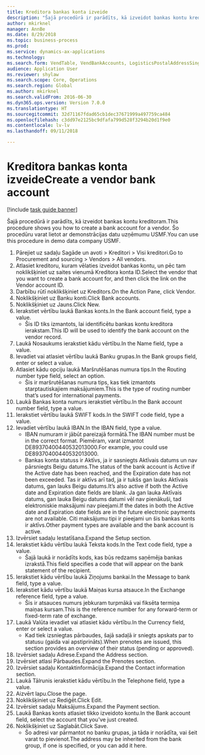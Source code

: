 ```yaml
--- 
title: Kreditora bankas konta izveide
description: "Šajā procedūrā ir parādīts, kā izveidot bankas kontu kreditoram."
author: mkirknel
manager: AnnBe
ms.date: 8/29/2018
ms.topic: business-process
ms.prod: 
ms.service: dynamics-ax-applications
ms.technology: 
ms.search.form: VendTable, VendBankAccounts, LogisticsPostalAddressSingle
audience: Application User
ms.reviewer: shylaw
ms.search.scope: Core, Operations
ms.search.region: Global
ms.author: mkirknel
ms.search.validFrom: 2016-06-30
ms.dyn365.ops.version: Version 7.0.0
ms.translationtype: HT
ms.sourcegitcommit: 32d71167fdad65cb1dec37671999a497759ca484
ms.openlocfilehash: c3dd97e2125bc9dfafa799d528f3294b20d1f9e0
ms.contentlocale: lv-lv
ms.lasthandoff: 09/11/2018

---
```

# <a name="create-a-vendor-bank-account"></a><span data-ttu-id="39a59-103">Kreditora bankas konta izveide</span><span class="sxs-lookup"><span data-stu-id="39a59-103">Create a vendor bank account</span></span>

[!include [task guide banner](../../includes/task-guide-banner.md)]

<span data-ttu-id="39a59-104">Šajā procedūrā ir parādīts, kā izveidot bankas kontu kreditoram.</span><span class="sxs-lookup"><span data-stu-id="39a59-104">This procedure shows you how to create a bank account for a vendor.</span></span> <span data-ttu-id="39a59-105">Šo procedūru varat lietot ar demonstrācijas datu uzņēmumu USMF.</span><span class="sxs-lookup"><span data-stu-id="39a59-105">You can use this procedure in demo data company USMF.</span></span>

1. <span data-ttu-id="39a59-106">Pārejiet uz sadaļu Sagāde un avoti > Kreditori > Visi kreditori.</span><span class="sxs-lookup"><span data-stu-id="39a59-106">Go to Procurement and sourcing > Vendors > All vendors.</span></span>
2. <span data-ttu-id="39a59-107">Atlasiet kreditoru, kuram vēlaties izveidot bankas kontu, un pēc tam noklikšķiniet uz saites vienumā Kreditora konta ID.</span><span class="sxs-lookup"><span data-stu-id="39a59-107">Select the vendor that you want to create a bank account for, and then click the link on the Vendor account ID.</span></span>
3. <span data-ttu-id="39a59-108">Darbību rūtī noklikšķiniet uz Kreditors.</span><span class="sxs-lookup"><span data-stu-id="39a59-108">On the Action Pane, click Vendor.</span></span>
4. <span data-ttu-id="39a59-109">Noklikšķiniet uz Banku konti.</span><span class="sxs-lookup"><span data-stu-id="39a59-109">Click Bank accounts.</span></span>
5. <span data-ttu-id="39a59-110">Noklikšķiniet uz Jauns.</span><span class="sxs-lookup"><span data-stu-id="39a59-110">Click New.</span></span>
6. <span data-ttu-id="39a59-111">Ierakstiet vērtību laukā Bankas konts.</span><span class="sxs-lookup"><span data-stu-id="39a59-111">In the Bank account field, type a value.</span></span>
    * <span data-ttu-id="39a59-112">Šis ID tiks izmantots, lai identificētu bankas kontu kreditora ierakstam.</span><span class="sxs-lookup"><span data-stu-id="39a59-112">This ID will be used to identify the bank account on the vendor record.</span></span>  
7. <span data-ttu-id="39a59-113">Laukā Nosaukums ierakstiet kādu vērtību.</span><span class="sxs-lookup"><span data-stu-id="39a59-113">In the Name field, type a value.</span></span>
8. <span data-ttu-id="39a59-114">Ievadiet vai atlasiet vērtību laukā Banku grupas.</span><span class="sxs-lookup"><span data-stu-id="39a59-114">In the Bank groups field, enter or select a value.</span></span>
9. <span data-ttu-id="39a59-115">Atlasiet kādu opciju laukā Maršrutēšanas numura tips.</span><span class="sxs-lookup"><span data-stu-id="39a59-115">In the Routing number type field, select an option.</span></span>
    * <span data-ttu-id="39a59-116">Šis ir maršrutēšanas numura tips, kas tiek izmantots starptautiskajiem maksājumiem.</span><span class="sxs-lookup"><span data-stu-id="39a59-116">This is the type of routing number that’s used for international payments.</span></span>  
10. <span data-ttu-id="39a59-117">Laukā Bankas konta numurs ierakstiet vērtību.</span><span class="sxs-lookup"><span data-stu-id="39a59-117">In the Bank account number field, type a value.</span></span>
11. <span data-ttu-id="39a59-118">Ierakstiet vērtību laukā SWIFT kods.</span><span class="sxs-lookup"><span data-stu-id="39a59-118">In the SWIFT code field, type a value.</span></span>
12. <span data-ttu-id="39a59-119">Ievadiet vērtību laukā IBAN.</span><span class="sxs-lookup"><span data-stu-id="39a59-119">In the IBAN field, type a value.</span></span>
    * <span data-ttu-id="39a59-120">IBAN numuram ir jābūt pareizajā formātā.</span><span class="sxs-lookup"><span data-stu-id="39a59-120">The IBAN number must be in the correct format.</span></span> <span data-ttu-id="39a59-121">Piemēram, varat izmantot DE89370400440532013000.</span><span class="sxs-lookup"><span data-stu-id="39a59-121">For example, you could use DE89370400440532013000.</span></span>  
    * <span data-ttu-id="39a59-122">Bankas konta statuss ir Aktīvs, ja ir sasniegts Aktīvais datums un nav pārsniegts Beigu datums.</span><span class="sxs-lookup"><span data-stu-id="39a59-122">The status of the bank account is Active if the Active date has been reached, and the Expiration date has not been exceeded.</span></span> <span data-ttu-id="39a59-123">Tas ir aktīvs arī tad, ja ir tukšs gan lauks Aktīvais datums, gan lauks Beigu datums.</span><span class="sxs-lookup"><span data-stu-id="39a59-123">It’s also active if both the Active date and Expiration date fields are blank.</span></span> <span data-ttu-id="39a59-124">Ja gan lauka Aktīvais datums, gan lauka Beigu datums datumi vēl nav pienākuši, tad elektroniskie maksājumi nav pieejami.</span><span class="sxs-lookup"><span data-stu-id="39a59-124">If the dates in both the Active date and Expiration date fields are in the future electronic payments are not available.</span></span> <span data-ttu-id="39a59-125">Citi maksājumu tipi ir pieejami un šis bankas konts ir aktīvs.</span><span class="sxs-lookup"><span data-stu-id="39a59-125">Other payment types are available and the bank account is active.</span></span>  
13. <span data-ttu-id="39a59-126">Izvērsiet sadaļu Iestatīšana.</span><span class="sxs-lookup"><span data-stu-id="39a59-126">Expand the Setup section.</span></span>
14. <span data-ttu-id="39a59-127">Ierakstiet kādu vērtību laukā Teksta kods.</span><span class="sxs-lookup"><span data-stu-id="39a59-127">In the Text code field, type a value.</span></span>
    * <span data-ttu-id="39a59-128">Šajā laukā ir norādīts kods, kas būs redzams saņēmēja bankas izrakstā.</span><span class="sxs-lookup"><span data-stu-id="39a59-128">This field specifies a code that will appear on the bank statement of the recipient.</span></span>  
15. <span data-ttu-id="39a59-129">Ierakstiet kādu vērtību laukā Ziņojums bankai.</span><span class="sxs-lookup"><span data-stu-id="39a59-129">In the Message to bank field, type a value.</span></span>
16. <span data-ttu-id="39a59-130">Ierakstiet kādu vērtību laukā Maiņas kursa atsauce.</span><span class="sxs-lookup"><span data-stu-id="39a59-130">In the Exchange reference field, type a value.</span></span>
    * <span data-ttu-id="39a59-131">Šis ir atsauces numurs jebkuram turpmākā vai fiksēta termiņa maiņas kursam.</span><span class="sxs-lookup"><span data-stu-id="39a59-131">This is the reference number for any forward-term or fixed-term rate of exchange.</span></span>  
17. <span data-ttu-id="39a59-132">Laukā Valūta ievadiet vai atlasiet kādu vērtību.</span><span class="sxs-lookup"><span data-stu-id="39a59-132">In the Currency field, enter or select a value.</span></span>
    * <span data-ttu-id="39a59-133">Kad tiek izsniegtas pārbaudes, šajā sadaļā ir sniegts apskats par to statusu (gaida vai apstiprināts).</span><span class="sxs-lookup"><span data-stu-id="39a59-133">When prenotes are issued, this section provides an overview of their status (pending or approved).</span></span>  
18. <span data-ttu-id="39a59-134">Izvērsiet sadaļu Adrese.</span><span class="sxs-lookup"><span data-stu-id="39a59-134">Expand the Address section.</span></span>
19. <span data-ttu-id="39a59-135">Izvērsiet atlasi Pārbaudes.</span><span class="sxs-lookup"><span data-stu-id="39a59-135">Expand the Prenotes section.</span></span>
20. <span data-ttu-id="39a59-136">Izvērsiet sadaļu Kontaktinformācija.</span><span class="sxs-lookup"><span data-stu-id="39a59-136">Expand the Contact information section.</span></span>
21. <span data-ttu-id="39a59-137">Laukā Tālrunis ierakstiet kādu vērtību.</span><span class="sxs-lookup"><span data-stu-id="39a59-137">In the Telephone field, type a value.</span></span>
22. <span data-ttu-id="39a59-138">Aizvērt lapu.</span><span class="sxs-lookup"><span data-stu-id="39a59-138">Close the page.</span></span>
23. <span data-ttu-id="39a59-139">Noklikšķiniet uz Rediģēt.</span><span class="sxs-lookup"><span data-stu-id="39a59-139">Click Edit.</span></span>
24. <span data-ttu-id="39a59-140">Izvērsiet sadaļu Maksājums.</span><span class="sxs-lookup"><span data-stu-id="39a59-140">Expand the Payment section.</span></span>
25. <span data-ttu-id="39a59-141">Laukā Bankas konts atlasiet tikko izveidoto kontu.</span><span class="sxs-lookup"><span data-stu-id="39a59-141">In the Bank  account field, select the account that you’ve just created.</span></span>
26. <span data-ttu-id="39a59-142">Noklikšķiniet uz Saglabāt.</span><span class="sxs-lookup"><span data-stu-id="39a59-142">Click Save.</span></span>
    * <span data-ttu-id="39a59-143">Šo adresi var pārmantot no banku grupas, ja tāda ir norādīta, vai šeit varat to pievienot.</span><span class="sxs-lookup"><span data-stu-id="39a59-143">The address may be inherited from the bank group, if one is specified, or you can add it here.</span></span>  



